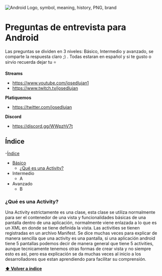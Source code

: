 
![Android Logo, symbol, meaning, history, PNG, brand](https://logos-world.net/wp-content/uploads/2021/08/Android-Logo.png)
# Preguntas de entrevista para Android 
Las preguntas se dividen en 3 niveles: Básico, Intermedio y avanzado, se comparte la respuesta claro ;) . Todas estaran en español y si te gusto o sirvio recuerda dejar tu ⭐

**Streams**  

 - https://www.youtube.com/josedlujan1
 - https://www.twitch.tv/josedlujan 
 
**Platiquemos**
 - https://twitter.com/josedlujan
 
 **Discord**
 
 - https://discord.gg/WWpzhV7t

## Índice
-[Índice](#índice)

 - [Básico](#basico)
	 - [¿Qué es una Activity?](#que-es-una-activity)
 - Intermedio
	 - A
 - Avanzado
	 - B

### ¿Qué es una Activity?

Una Activity estrictamente es una clase, esta clase se utiliza normalmente para ser el contenedor de una vista y funcionalidades básicas de una pantalla dentro de una aplicación, normalmente viene enlazada a lo que es un XML en donde se tiene definida la vista. Las activities se tienen registradas en un archivo Manifest. Se dice muchas veces para explicar de manera sencilla que una activity es una pantalla, si una aplicación android tiene 5 pantallas podemos decir de manera general que tiene 5 activities, aunque tecnicamente tenemos otras formas de crear vista y no siempre esto es así, pero esa explicación se da muchas veces al inicio a los desarrolladores que estan aprendiendo para facilitar su comprensión.

**[⬆ Volver a índice](#índice)**
